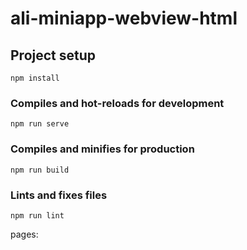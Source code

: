 # ali-miniapp-webview-html

## Project setup
```
npm install
```

### Compiles and hot-reloads for development
```
npm run serve
```

### Compiles and minifies for production
```
npm run build
```

### Lints and fixes files
```
npm run lint
```

pages: <a id="to_pages" src=""></a>

<script>
  ;
  (function() {
    var toPagesADom = document.querySelector('#to_pages');
    var githubProjectName = (location.href.match(/^[^/]*\/\/[^/]*\/[^/]*\/([^/]*)\//) || {})[1] || '';
    var url = location.protocol + '//fgfg163.github.io' + githubProjectName;
    toPagesADom.id = url;
    toPagesADom.innerText = url;
  })();
</script>
